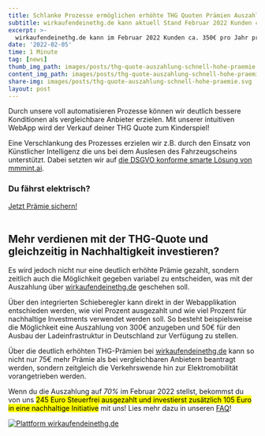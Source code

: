 ```yaml
---
title: Schlanke Prozesse ermöglichen erhöhte THG Quoten Prämien Auszahlung - ca. 350€ pro Jahr im Feburar 2022 
subtitle: wirkaufendeinethg.de kann aktuell Stand Februar 2022 Kunden ca. 350€ pro Jahr pro Elektroauto zur Auszahlung anbieten.
excerpt: >-
  wirkaufendeinethg.de kann im Februar 2022 Kunden ca. 350€ pro Jahr pro Elektroauto zur Auszahlung anbieten - vergleichbarer Wettbewerb liegt nur bei ca. 275€ pro THG-Quote.
date: '2022-02-05'
time: 1 Minute
tag: [news]
thumb_img_path: images/posts/thg-quote-auszahlung-schnell-hohe-praemie.svg
content_img_path: images/posts/thg-quote-auszahlung-schnell-hohe-praemie.svg
share-img: images/posts/thg-quote-auszahlung-schnell-hohe-praemie.svg
layout: post
--- 
```


Durch unsere voll automatisieren Prozesse können wir deutlich bessere Konditionen als vergleichbare Anbieter erzielen. Mit unserer intuitiven WebApp wird der Verkauf deiner THG Quote zum Kinderspiel!

Eine Verschlankung des Prozesses erzielen wir z.B. durch den Einsatz von Künstlicher Intelligenz die uns bei dem Auslesen des Fahrzeugscheins unterstützt. Dabei setzten wir auf [die DSGVO konforme smarte Lösung von mmmint.ai](https://www.mmmint.ai/solutions/fahrzeugscheinscanner/).

<section id="call-to-action" class="block cta-block bg-accent outer">
  <div class="inner-large">
    <div class="grid">
      <div class="cell block-content">
        <h3 class="block-title">Du fährst elektrisch?</h3>
      </div><!-- .block-content -->
      <div class="cell block-buttons">
        <a href="https://app.wirkaufendeinethg.de" class="button white large">Jetzt Prämie sichern!</a>
      </div><!-- .block-buttons -->
    </div><!-- .grid -->
  </div><!-- .inner -->
</section>

<br/>

## Mehr verdienen mit der THG-Quote und gleichzeitig in Nachhaltigkeit investieren?

Es wird jedoch nicht nur eine deutlich erhöhte Prämie gezahlt, sondern zeitlich auch die Möglichkeit gegeben variabel zu entscheiden, was mit der Auszahlung über [wirkaufendeinethg.de](https://www.wirkaufendeinethg.de) geschehen soll.

Über den integrierten Schieberegler kann direkt in der Webapplikation entschieden werden, wie viel Prozent ausgezahlt und wie viel Prozent für nachhaltige Investments verwendet werden soll. So besteht beispielsweise die Möglichkeit eine Auszahlung von 300€ anzugeben und 50€ für den Ausbau der Ladeinfrastruktur in Deutschland zur Verfügung zu stellen.

Über die deutlich erhöhten THG-Prämien bei [wirkaufendeinethg.de](https://www.wirkaufendeinethg.de) kann so nicht nur 75€ mehr Prämie als bei vergleichbaren Anbietern beantragt werden, sondern zeitgleich die Verkehrswende hin zur Elektromobilität vorangetrieben werden.

Wenn du die Auszahlung auf _70%_ im Februar 2022 stellst, bekommst du von uns <mark>245 Euro Steuerfrei ausgezahlt und investierst zusätzlich 105 Euro in eine nachhaltige Initiative</mark> mit uns! Lies mehr dazu in unseren [FAQ](/faq)!

[<img src="/images/posts/2022-02-07-neue-Plattform-fuer-nachhaltige-THG-Quotenvermarktung/slider_wirkaufndeinethg.png" alt="Plattform wirkaufendeinethg.de" style="margin: auto; display: block;" />](https://app.wirkaufendeinethg.de)
